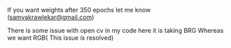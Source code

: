 If you want weights after 350 epochs let me know
(samyakrawlekar@gmail.com)

There is some issue with open cv in my code here it is taking BRG 
Whereas we want RGB( This issue is resolved)
